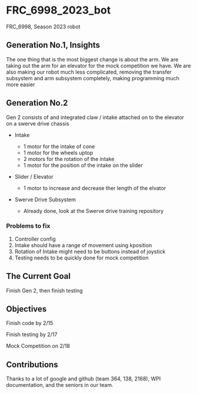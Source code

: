 # FRC_6998_2023_bot
 FRC_6998, Season 2023 robot

## Generation No.1, Insights
The one thing that is the most biggest change is about the arm. We are taking out the arm for an elevator for the mock competition we have. We are also making our robot much less complicated, removing the transfer subsystem and arm subsystem completely, making programming much more easier

## Generation No.2
Gen 2 consists of and integrated claw / intake attached on to the elevator on a swerve drive chassis
 
- Intake
    - 1 motor for the intake of cone
    - 1 motor for the wheels uptop
    - 2 motors for the rotation of the intake
    - 1 motor for the position of the intake on the slider

- Slider / Elevator
    - 1 motor to increase and decrease ther length of the elvator

- Swerve Drive Subsystem
    - Already done, look at the Swerve drive training repository

### Problems to fix
1. Controller config
2. Intake should have a range of movement using kposition
3. Rotation of Intake might need to be buttons instead of joystick 
4. Testing needs to be quickly done for mock competition

## The Current Goal
Finish Gen 2, then finish testing

## Objectives
Finish code by 2/15

Finish testing by 2/17

Mock Competition on 2/18

## Contributions
Thanks to a lot of google and github (team 364, 138, 2168), WPI documentation, and the seniors in our team.

  
